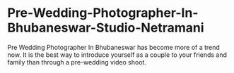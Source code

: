 # Pre-Wedding-Photographer-In-Bhubaneswar-Studio-Netramani
Pre Wedding Photographer In Bhubaneswar has become more of a trend now. It is the best way to introduce yourself as a couple to your friends and family than through a pre-wedding video shoot.
